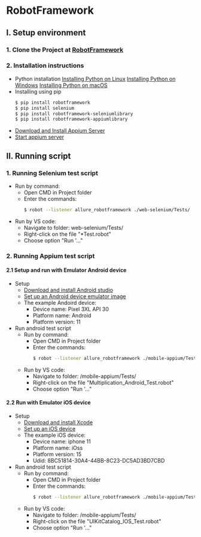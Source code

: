 # RobotFramework

## I. Setup environment
### 1. Clone the Project at [RobotFramework](https://github.com/ngothikimthaoqb/RobotFramework)
### 2. Installation instructions
- Python installation
    [Installing Python on Linux](https://robotframework.org/robotframework/latest/RobotFrameworkUserGuide.html#installing-python-on-linux)
    [Installing Python on Windows](https://robotframework.org/robotframework/latest/RobotFrameworkUserGuide.html#installing-python-on-windows)
    [Installing Python on macOS](https://robotframework.org/robotframework/latest/RobotFrameworkUserGuide.html#installing-python-on-macos)
- Installing using pip
    ```bash
    $ pip install robotframework
    $ pip install selenium
    $ pip install robotframework-seleniumlibrary
    $ pip install robotframework-appiumlibrary
    ```
- [Download and Install Appium Server](https://appium.io/downloads.html)
- [Start appium server](https://github.com/appium/appium-desktop)

## II. Running script
### 1. Running Selenium test script
- Run by command:
    - Open CMD in Project folder
    - Enter the commands:  
        ```bash
        $ robot --listener allure_robotframework ./web-selenium/Tests/
        ```
- Run by VS code:
    - Navigate to folder: web-selenium/Tests/
    - Right-click on the file "*Test.robot"
    - Choose option "Run '..."
### 2. Running Appium test script
#### 2.1 Setup and run with Emulator Android device
- Setup
    - [Download and install Android studio](https://www.googleadservices.com/pagead/aclk?sa=L&ai=DChcSEwixtoOF0M38AhV-mGYCHX0hCdMYABAAGgJzbQ&ohost=www.google.com&cid=CAESauD2I4m5Yw7cB13D3yDZEhtfhp6F2MIThcG3w_w5rC4y5ZRYPc3aqjvhTL3EC2-p_38UVQ0pQQ4zOZTLWIRraVwVyTYNX2amzQ_j2j_b3a56IThvhco8xYG7MccqtRPG4o7d5J5tYLaWQUM&sig=AOD64_38hOyiBoe4dlmN2A4T6WnE3wir_w&q&adurl&ved=2ahUKEwjJ8PqE0M38AhU-IrcAHfvsBgMQ0Qx6BAgKEAE)
    - [Set up an Android device emulator image](https://developer.android.com/design-for-safety/privacy-sandbox/download#:~:text=In%20Android%20Studio%2C%20go%20to,appears%2C%20and%20select%20Create%20device.)
    - The example Andoird device:
        - Device name: Pixel 3XL API 30
        - Platform name: Android
        - Platform version: 11
- Run android test script
    - Run by command:
        - Open CMD in Project folder
        - Enter the commands:  
            ```bash
            $ robot --listener allure_robotframework ./mobile-appium/Tests/Multiplication_Android_Test.robot
            ```
    - Run by VS code:
        - Navigate to folder: /mobile-appium/Tests/
        - Right-click on the file "Multiplication_Android_Test.robot"
        - Choose option "Run '..."
#### 2.2 Run with Emulator iOS device
- Setup
    - [Download and install Xcode](https://apps.apple.com/us/app/xcode/id497799835?mt=12)
    - [Set up an iOS device](https://developer.apple.com/documentation/xcode/installing-additional-simulator-runtimes)
    - The example iOS device:
        - Device name: iphone 11
        - Platform name: iOss
        - Platform version: 15
        - Udid: 8BC51814-30A4-44BB-8C23-DC5AD3BD7CBD
- Run android test script
    - Run by command:
        - Open CMD in Project folder
        - Enter the commands:  
            ```bash
            $ robot --listener allure_robotframework ./mobile-appium/Tests/UIKitCatalog_IOS_Test.robot
            ```
    - Run by VS code:
        - Navigate to folder: /mobile-appium/Tests/
        - Right-click on the file "UIKitCatalog_IOS_Test.robot"
        - Choose option "Run '..."

